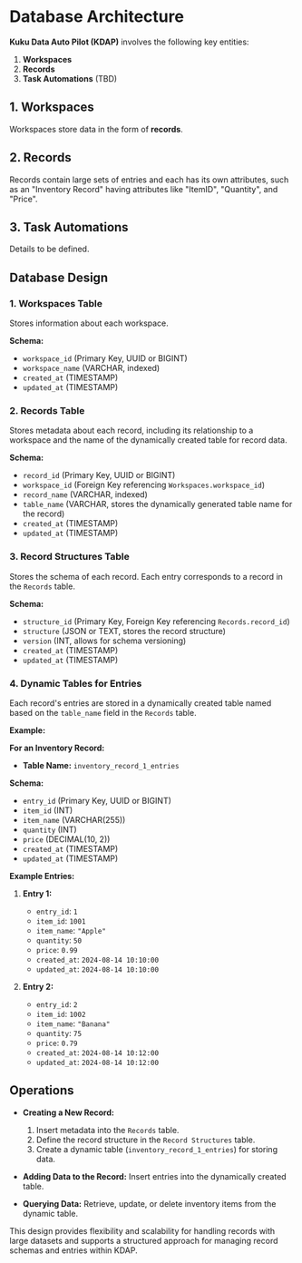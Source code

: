 

# Database Architecture

**Kuku Data Auto Pilot (KDAP)** involves the following key entities:

1. **Workspaces**
2. **Records**
3. **Task Automations** (TBD)

## 1. Workspaces
Workspaces store data in the form of **records**.

## 2. Records
Records contain large sets of entries and each has its own attributes, such as an "Inventory Record" having attributes like "ItemID", "Quantity", and "Price".

## 3. Task Automations
Details to be defined.

## Database Design

### 1. Workspaces Table
Stores information about each workspace.

**Schema:**
- `workspace_id` (Primary Key, UUID or BIGINT)
- `workspace_name` (VARCHAR, indexed)
- `created_at` (TIMESTAMP)
- `updated_at` (TIMESTAMP)

### 2. Records Table
Stores metadata about each record, including its relationship to a workspace and the name of the dynamically created table for record data.

**Schema:**
- `record_id` (Primary Key, UUID or BIGINT)
- `workspace_id` (Foreign Key referencing `Workspaces.workspace_id`)
- `record_name` (VARCHAR, indexed)
- `table_name` (VARCHAR, stores the dynamically generated table name for the record)
- `created_at` (TIMESTAMP)
- `updated_at` (TIMESTAMP)

### 3. Record Structures Table
Stores the schema of each record. Each entry corresponds to a record in the `Records` table.

**Schema:**
- `structure_id` (Primary Key, Foreign Key referencing `Records.record_id`)
- `structure` (JSON or TEXT, stores the record structure)
- `version` (INT, allows for schema versioning)
- `created_at` (TIMESTAMP)
- `updated_at` (TIMESTAMP)

### 4. Dynamic Tables for Entries
Each record's entries are stored in a dynamically created table named based on the `table_name` field in the `Records` table.

**Example:**

**For an Inventory Record:**
- **Table Name:** `inventory_record_1_entries`

**Schema:**
- `entry_id` (Primary Key, UUID or BIGINT)
- `item_id` (INT)
- `item_name` (VARCHAR(255))
- `quantity` (INT)
- `price` (DECIMAL(10, 2))
- `created_at` (TIMESTAMP)
- `updated_at` (TIMESTAMP)

**Example Entries:**
1. **Entry 1:**
   - `entry_id`: `1`
   - `item_id`: `1001`
   - `item_name`: `"Apple"`
   - `quantity`: `50`
   - `price`: `0.99`
   - `created_at`: `2024-08-14 10:10:00`
   - `updated_at`: `2024-08-14 10:10:00`

2. **Entry 2:**
   - `entry_id`: `2`
   - `item_id`: `1002`
   - `item_name`: `"Banana"`
   - `quantity`: `75`
   - `price`: `0.79`
   - `created_at`: `2024-08-14 10:12:00`
   - `updated_at`: `2024-08-14 10:12:00`

## Operations

- **Creating a New Record:**
  1. Insert metadata into the `Records` table.
  2. Define the record structure in the `Record Structures` table.
  3. Create a dynamic table (`inventory_record_1_entries`) for storing data.

- **Adding Data to the Record:**
  Insert entries into the dynamically created table.

- **Querying Data:**
  Retrieve, update, or delete inventory items from the dynamic table.

This design provides flexibility and scalability for handling records with large datasets and supports a structured approach for managing record schemas and entries within KDAP.


